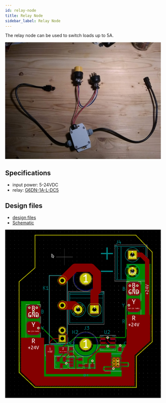 ```yaml
---
id: relay-node
title: Relay Node
sidebar_label: Relay Node
---
```


The relay node can be used to switch loads up to 5A.

![node-relay](node-relay.jpg)

## Specifications

- input power: 5-24VDC
- relay:
  [G6DN-1A-L-DC5](https://www.mouser.com/datasheet/2/307/en-g6dn-838135.pdf)

## Design files

- [design files](https://github.com/simpleiot/hardware/tree/master/siot-node-relay)
- [Schematic](https://github.com/simpleiot/hardware/blob/master/siot-node-relay/siot-node-relay.pdf)

![relay-pcb](node-relay-pcb.png)

